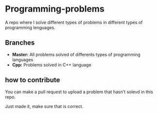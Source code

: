 # Programming-problems
A repo where I solve different types of problems in different types of programming lenguages.

## Branches
- **Master:** All problems solved of differents types of programming languages
- **Cpp:** Problems solved in C++ language

## how to contribute
You can make a pull request to upload a problem that hasn't solevd in this repo.

Just made it, make sure that is correct.